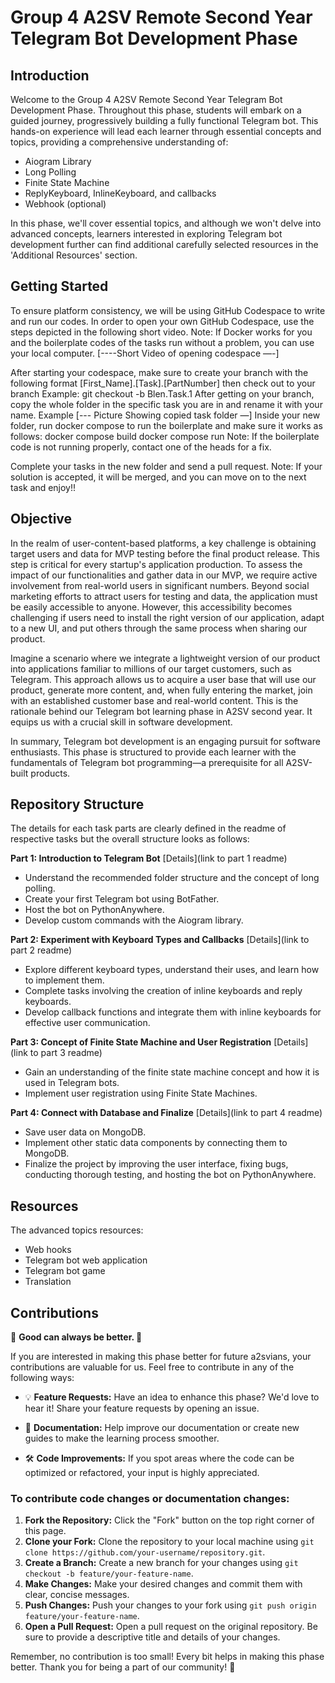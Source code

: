 # Group 4 A2SV Remote Second Year Telegram Bot Development Phase

## Introduction

Welcome to the Group 4 A2SV Remote Second Year Telegram Bot Development Phase. Throughout this phase, students will embark on a guided journey, progressively building a fully functional Telegram bot. This hands-on experience will lead each learner through essential concepts and topics, providing a comprehensive understanding of:
- Aiogram Library
- Long Polling
- Finite State Machine
- ReplyKeyboard, InlineKeyboard, and callbacks
- Webhook (optional)

In this phase, we'll cover essential topics, and although we won't delve into advanced concepts, learners interested in exploring Telegram bot development further can find additional carefully selected resources in the 'Additional Resources' section.

## Getting Started

To ensure platform consistency, we will be using GitHub Codespace to write and run our codes. In order to open your own GitHub Codespace, use the steps depicted in the following short video. 
Note: If Docker works for you and the boilerplate codes of the tasks run without a problem, you can use your local computer.
[----Short Video of opening codespace —-]

After starting your codespace, make sure to create your branch with the following format [First_Name].[Task].[PartNumber] then check out to your branch Example: git checkout -b Blen.Task.1 After getting on your branch, copy the whole folder in the specific task you are in and rename it with your name. Example [--- Picture Showing copied task folder —] Inside your new folder, run docker compose to run the boilerplate and make sure it works as follows: docker compose build docker compose run Note: If the boilerplate code is not running properly, contact one of the heads for a fix.

Complete your tasks in the new folder and send a pull request. Note: If your solution is accepted, it will be merged, and you can move on to the next task and enjoy!!

## Objective

In the realm of user-content-based platforms, a key challenge is obtaining target users and data for MVP testing before the final product release. This step is critical for every startup's application production. To assess the impact of our functionalities and gather data in our MVP, we require active involvement from real-world users in significant numbers. Beyond social marketing efforts to attract users for testing and data, the application must be easily accessible to anyone. However, this accessibility becomes challenging if users need to install the right version of our application, adapt to a new UI, and put others through the same process when sharing our product.

Imagine a scenario where we integrate a lightweight version of our product into applications familiar to millions of our target customers, such as Telegram. This approach allows us to acquire a user base that will use our product, generate more content, and, when fully entering the market, join with an established customer base and real-world content. This is the rationale behind our Telegram bot learning phase in A2SV second year. It equips us with a crucial skill in software development.

In summary, Telegram bot development is an engaging pursuit for software enthusiasts. This phase is structured to provide each learner with the fundamentals of Telegram bot programming—a prerequisite for all A2SV-built products.

## Repository Structure

The details for each task parts are clearly defined in the readme of respective tasks but the overall structure looks as follows:

**Part 1: Introduction to Telegram Bot**
[Details](link to part 1 readme)
- Understand the recommended folder structure and the concept of long polling.
- Create your first Telegram bot using BotFather.
- Host the bot on PythonAnywhere.
- Develop custom commands with the Aiogram library.

**Part 2: Experiment with Keyboard Types and Callbacks**
[Details](link to part 2 readme)
- Explore different keyboard types, understand their uses, and learn how to implement them.
- Complete tasks involving the creation of inline keyboards and reply keyboards.
- Develop callback functions and integrate them with inline keyboards for effective user communication.

**Part 3: Concept of Finite State Machine and User Registration**
[Details](link to part 3 readme)
- Gain an understanding of the finite state machine concept and how it is used in Telegram bots.
- Implement user registration using Finite State Machines.

**Part 4: Connect with Database and Finalize**
[Details](link to part 4 readme)
- Save user data on MongoDB.
- Implement other static data components by connecting them to MongoDB.
- Finalize the project by improving the user interface, fixing bugs, conducting thorough testing, and hosting the bot on PythonAnywhere.

## Resources

The advanced topics resources:
- Web hooks
- Telegram bot web application
- Telegram bot game
- Translation

## Contributions

🚀 **Good can always be better. 🚀**

If you are interested in making this phase better for future a2svians, your contributions are valuable for us. Feel free to contribute in any of the following ways:

- 💡 **Feature Requests:** Have an idea to enhance this phase? We'd love to hear it! Share your feature requests by opening an issue.
  
- 📖 **Documentation:** Help improve our documentation or create new guides to make the learning process smoother.

- 🛠️ **Code Improvements:** If you spot areas where the code can be optimized or refactored, your input is highly appreciated.

### To contribute code changes or documentation changes:

1. **Fork the Repository:** Click the "Fork" button on the top right corner of this page.
2. **Clone your Fork:** Clone the repository to your local machine using `git clone https://github.com/your-username/repository.git`.
3. **Create a Branch:** Create a new branch for your changes using `git checkout -b feature/your-feature-name`.
4. **Make Changes:** Make your desired changes and commit them with clear, concise messages.
5. **Push Changes:** Push your changes to your fork using `git push origin feature/your-feature-name`.
6. **Open a Pull Request:** Open a pull request on the original repository. Be sure to provide a descriptive title and details of your changes.

Remember, no contribution is too small! Every bit helps in making this phase better. Thank you for being a part of our community! 🙌
